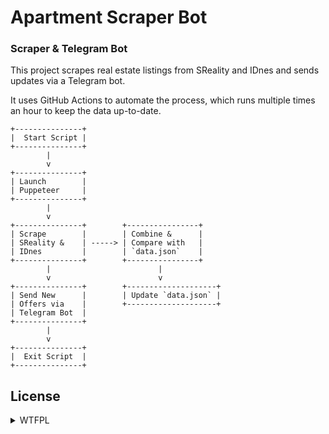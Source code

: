 # Apartment Scraper Bot

### Scraper & Telegram Bot

This project scrapes real estate listings from SReality and IDnes and sends updates via a Telegram bot.

It uses GitHub Actions to automate the process, which runs multiple times an hour to keep the data up-to-date.

```
+---------------+
|  Start Script |
+---------------+
        |
        v
+---------------+
| Launch        |
| Puppeteer     |
+---------------+
        |
        v
+---------------+        +----------------+
| Scrape        |        | Combine &      |
| SReality &    | -----> | Compare with   |
| IDnes         |        | `data.json`    |
+---------------+        +----------------+
        |                        |
        v                        v
+---------------+        +--------------------+
| Send New      |        | Update `data.json` |
| Offers via    |        +--------------------+
| Telegram Bot  |
+---------------+
        |
        v
+---------------+
|  Exit Script  |
+---------------+
```

## License

<details><summary>WTFPL</summary>

```

                        DO WHAT THE FUCK YOU WANT TO PUBLIC LICENSE
                                 Version 2, December 2004

                      Copyright (C) 2004 Sam Hocevar <sam@hocevar.net>

            Everyone is permitted to copy and distribute verbatim or modified
           copies of this license document, and changing it is allowed as long
                                  as the name is changed.

                       DO WHAT THE FUCK YOU WANT TO PUBLIC LICENSE

             TERMS AND CONDITIONS FOR COPYING, DISTRIBUTION AND MODIFICATION

                       0. You just DO WHAT THE FUCK YOU WANT TO.

```

</details>
